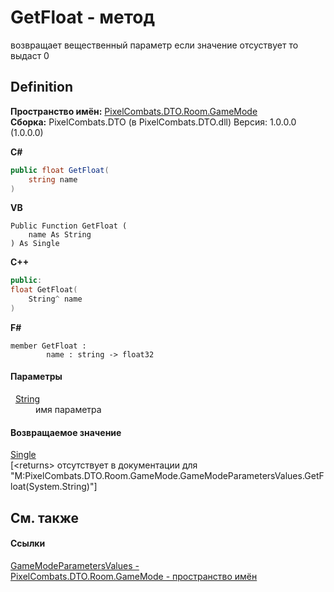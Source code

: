 # GetFloat - метод


возвращает вещественный параметр 
если значение отсуствует то выдаст 0




## Definition
**Пространство имён:** <a href="4d3fbb36-c354-8f6e-a905-e9536bb5c956">PixelCombats.DTO.Room.GameMode</a>  
**Сборка:** PixelCombats.DTO (в PixelCombats.DTO.dll) Версия: 1.0.0.0 (1.0.0.0)

**C#**
``` C#
public float GetFloat(
	string name
)
```
**VB**
``` VB
Public Function GetFloat ( 
	name As String
) As Single
```
**C++**
``` C++
public:
float GetFloat(
	String^ name
)
```
**F#**
``` F#
member GetFloat : 
        name : string -> float32 
```



#### Параметры
<dl><dt>  <a href="https://learn.microsoft.com/dotnet/api/system.string" target="_blank" rel="noopener noreferrer">String</a></dt><dd>имя параметра</dd></dl>

#### Возвращаемое значение
<a href="https://learn.microsoft.com/dotnet/api/system.single" target="_blank" rel="noopener noreferrer">Single</a>  
\[&lt;returns&gt; отсутствует в документации для "M:PixelCombats.DTO.Room.GameMode.GameModeParametersValues.GetFloat(System.String)"\]

## См. также


#### Ссылки
<a href="bdbd3e15-ba01-431d-f6bd-6559cda1a6de">GameModeParametersValues - </a>  
<a href="4d3fbb36-c354-8f6e-a905-e9536bb5c956">PixelCombats.DTO.Room.GameMode - пространство имён</a>  
